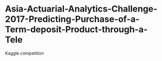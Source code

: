 # Asia-Actuarial-Analytics-Challenge-2017-Predicting-Purchase-of-a-Term-deposit-Product-through-a-Tele
Kaggle competition 
